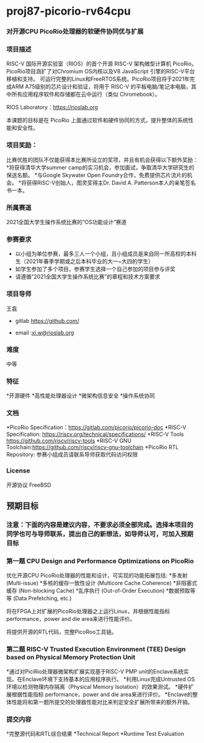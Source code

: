 # proj87-picorio-rv64cpu

### 对开源CPU PicoRio处理器的软硬件协同优与扩展

### 项目描述

RISC-V 国际开源实验室（RIOS）的首个开源 RISC-V 架构微型计算机 PicoRio。PicoRio项目涵扩了对Chromium OS内核以及V8 JavaScript 引擎的RISC-V平台移植和支持。 可运行完整的Linux和FreeRTOS系统。PicoRio项目将于2021年完成ARM A75级别的芯片设计和验证，将用于 RISC-V 的平板电脑/笔记本电脑，其中所有应用程序软件和存储都在云中运行（类似 Chromebook）。

RIOS Laboratory：https://rioslab.org



本课题的目标是在 PicoRio 上面通过软件和硬件协同的方式，提升整体的系统性能和安全性。

### 项目奖励：
比赛优胜的团队不仅能获得本比赛所设立的奖项，并且有机会获得以下额外奖励：
*将获得清华大学summer camp的实习机会，参加面试，争取清华大学研究生的保送名额。
*与Google Skywater Open Foundry合作，免费提供芯片流片的机会。
*将获得RISC-V创始人，图灵奖得主Dr. David A. Patterson本人的亲笔签名书一本。


### 所属赛道

2021全国大学生操作系统比赛的“OS功能设计”赛道



### 参赛要求

- 以小组为单位参赛，最多三人一个小组，且小组成员是来自同一所高校的本科生（2021年春季学期或之后本科毕业的大一~大四的学生）
- 如学生参加了多个项目，参赛学生选择一个自己参加的项目参与评奖
- 请遵循“2021全国大学生操作系统比赛”的章程和技术方案要求



### 项目导师

王翕

* gitlab https://github.com/

* email :xi.w@rioslab.org



### 难度

中等

### 特征

*开源硬件
*高性能处理器设计
*微架构信息安全
*操作系统协同


### 文档

*PicoRio Specification：https://gitlab.com/picorio/picorio-doc
*RISC-V Specification: https://riscv.org/technical/specifications/
*RISC-V Tools https://github.com/riscv/riscv-tools
*RISC-V GNU Toolchain:https://github.com/riscv/riscv-gnu-toolchain
*PicoRio RTL Repository: 参赛小组成员请联系导师获取代码访问权限

### License

开源协议 FreeBSD


## 预期目标

### 注意：下面的内容是建议内容，不要求必须全部完成。选择本项目的同学也可与导师联系，提出自己的新想法，如导师认可，可加入预期目标

### 第一题 CPU Design and Performance Optimizations on PicoRio

优化开源CPU PicoRio处理器的性能和设计，可实现的功能拓展包括:
*多发射 (Multi-issue)
*多核的缓存一致性设计 (Multicore Cache Coherence)
*非阻塞式缓存 (Non-blocking Cache)
*乱序执行 (Out-of-Order Execution)
*数据预取等等 (Data Prefetching, etc.)

将在FPGA上对扩展的PicoRio处理器之上运行Linux，并根据性能指标performance，power and die area来进行性能评价。 

将提供开源的RTL代码，完整PicoRoo工具链。

### 第二题 RISC-V Trusted Execution Environment (TEE) Design based on Physical Memory Protection Unit

*通过对PiciRio处理器微架构扩展实现基于RISC-V PMP unit的Enclave系统实现。在Enclave环境下支持基本的应用程序执行。
*利用Linux完成Untrusted OS环境以检测物理内存隔离（Physical Memory Isolation）的效果测试。
*硬件扩展根据性能指标 performance，power and die area来进行评价。
*Enclave的整体性能将和第一题所提交的处理器性能对比来判定安全扩展所带来的额外开销。

### 提交内容
*完整源代码和RTL综合结果
*Technical Report
*Runtime Test Evaluation

